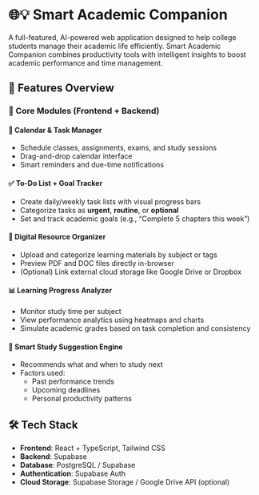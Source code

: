 # 🌐💡 Smart Academic Companion

A full-featured, AI-powered web application designed to help college students manage their academic life efficiently. Smart Academic Companion combines productivity tools with intelligent insights to boost academic performance and time management.

## 🚀 Features Overview

### 🔧 Core Modules (Frontend + Backend)

#### 📅 Calendar & Task Manager
- Schedule classes, assignments, exams, and study sessions
- Drag-and-drop calendar interface
- Smart reminders and due-time notifications

#### ✅ To-Do List + Goal Tracker
- Create daily/weekly task lists with visual progress bars
- Categorize tasks as **urgent**, **routine**, or **optional**
- Set and track academic goals (e.g., “Complete 5 chapters this week”)

#### 📁 Digital Resource Organizer
- Upload and categorize learning materials by subject or tags
- Preview PDF and DOC files directly in-browser
- (Optional) Link external cloud storage like Google Drive or Dropbox


#### 📊 Learning Progress Analyzer
- Monitor study time per subject
- View performance analytics using heatmaps and charts
- Simulate academic grades based on task completion and consistency

#### 🧠 Smart Study Suggestion Engine
- Recommends what and when to study next
- Factors used:
  - Past performance trends
  - Upcoming deadlines
  - Personal productivity patterns

## 🛠 Tech Stack

- **Frontend**: React + TypeScript, Tailwind CSS
- **Backend**: Supabase
- **Database**: PostgreSQL / Supabase
- **Authentication**: Supabase Auth
- **Cloud Storage**: Supabase Storage / Google Drive API (optional)


